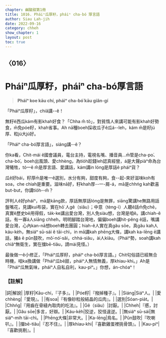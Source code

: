 ```yaml
---
chapter: 鹹酸甜第1冊
title: 1016. Pháiⁿ瓜厚籽，pháiⁿ cha-bó͘厚言語
author: Siau Lah-jih
date: 2022-09-16
category: chheh
show_chapter: 1
layout: post
toc: true
---
```

  
## 〈016〉
# Pháiⁿ瓜厚籽，pháiⁿ cha-bó͘厚言語
>**Pháiⁿ koe kāu chí, pháiⁿ cha-bó͘ kāu giân-gí**
 

「Pháiⁿ瓜厚籽」，chiâ講--ê！

無籽ê西瓜kám有影khah好食？「Chha m̄ tô」，對貧惰人來講可能有影khah好勢食，m̄免póe籽，khah省事。Ah nā種boeh採收瓜子ê瓜á--leh，kám m̄是籽jú厚、粒jú大jú好。

「Pháiⁿ cha-bó͘厚言語」，siáng講--ê？

你ka看，Chit-mái ê國會議員，電台主持，電視名嘴、播音員…m̄管是cha-po͘、cha-bó͘，boeh出風頭、愛chhèng，為tio̍h趁錢leh認真經營，á是大聲piàⁿ命為台灣犧牲，tó一ê m̄是厚言語、愛講話，kám講in lóng是厚話ê pháiⁿ貨？

瓜ê好bái，籽厚m̄是唯一ê選別，水分有夠，甜度有夠，食--起-來好滋味koh有soa，che chiah是重要。滋味nā好，籽khah厚--一-屑-á，mā是chhńg kah歡喜but-but，你講tio̍h--m̄？

評判人ê好pháiⁿ，mā是kāng款，厚話無厚話lóng是無罪，siāng驚講he無路用話盤嘴花，見講kui布袋，實在hō͘ 人gê（siâu）；中意（tèng-ì）人聽ê話m̄免chē，真實ê歷史bē用得假，ta̍k-ke講出愛台灣，別人免siàu想，台灣是咱ê。講chiah-ê話，有一寡á人siāng chheh，明明腳踏台灣地，偏偏boeh講hit-pêng ê話，嘴講愛台灣，心內kan-nā想boeh轉去團圓；hiah-ê人實在真gâu sōe，真gâu kah人káu-ke̍h，無siáⁿ sū-sái ê tāi-chì，in mā講kah phēng大條，講kah ka-lēng ē講話，豬á ē pûn鼓吹，mô͘-nó͘-sâi，chhá-siâu，ài人kiāu。（Pháiⁿ勢，soah講kah chiâⁿ無衛生，實在擋bē-tiâu，請mài見怪。）

最後做一ê小修正，「Pháiⁿ瓜厚籽，pháiⁿ cha-bó͘厚言語。」Chit句俗語已經無合時機，咱ka換講做「Pháiⁿ瓜bē甜，pháiⁿ人無情無義，厚khiau-khi。」Ah是「Pháiⁿ瓜無氣味，pháiⁿ人自私自利，kau-piⁿ。」你想，án-chóaⁿ！


### 【註解】

|詞|解說|
|厚籽|Kāu-chí，『子多』。|
|Póe籽|『撥掉種子』。|
|Siáng|Siáⁿ人。|
|愛chhèng|『愛現』。|
|有soa|『有像砂粒般結晶的瓜肉』。|
|選別|Sóan-pia̍t。|
|Chhńg|『用齒在骨縫內取肉的吃法』。|
|Gê（siâu）|討厭。|
|Chheh|『慼，討厭。|
|Gâu sōe|多言，好辯。|
|Káu-ke̍h|狡逆，狡怪違逆。|
|無siáⁿ sū-sái|無siáⁿ-mih tāi-chì。|
|Phēng大條|非常大。|
|Ka-lēng|鳥名。|
|Pûn鼓吹|『吹喇叭』。|
|擋bē-tiâu|『忍不住』。|
|厚khiau-khi|『喜歡雞蛋裡挑骨頭』。|
|Kau-piⁿ|『喜歡挑剔』。|
